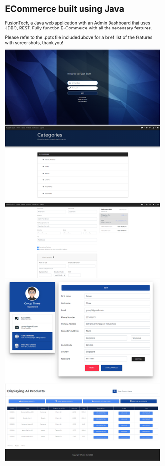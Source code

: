 # ECommerce built using Java
FusionTech, a Java web application with an Admin Dashboard that uses JDBC, REST. Fully function E-Commerce with all the necessary features.

Please refer to the .pptx file included above for a brief list of the features with screenshots, thank you!

![ScreenShot](Image%231.PNG)\
![ScreenShot](Image%233.PNG)\
![ScreenShot](Image%237.PNG)\
![ScreenShot](Image%238.PNG)\
![ScreenShot](Image%2310.PNG)
